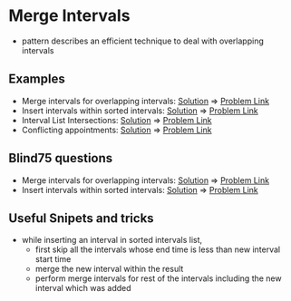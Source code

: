 # Merge Intervals

- pattern describes an efficient technique to deal with overlapping intervals

## Examples
- Merge intervals for overlapping intervals: [Solution](/src/merge-intervals/merge-overlapping-intervals.ts) => [Problem Link](https://leetcode.com/problems/merge-intervals/)
- Insert intervals within sorted intervals: [Solution](/src/merge-intervals/insert-interval.ts) => [Problem Link](https://leetcode.com/problems/insert-interval/)
- Interval List Intersections: [Solution](/src/merge-intervals/intervals-intersection.ts) => [Problem Link](https://leetcode.com/problems/interval-list-intersections/)
- Conflicting appointments: [Solution](/src/merge-intervals/conflicting-appointments.ts) => [Problem Link](https://www.educative.io/courses/grokking-the-coding-interview/qVV79nGVgAG)

## Blind75 questions
- Merge intervals for overlapping intervals: [Solution](/src/merge-intervals/merge-overlapping-intervals.ts) => [Problem Link](https://leetcode.com/problems/merge-intervals/)
- Insert intervals within sorted intervals: [Solution](/src/merge-intervals/insert-interval.ts) => [Problem Link](https://leetcode.com/problems/insert-interval/)

## Useful Snipets and tricks
- while inserting an interval in sorted intervals list,
    - first skip all the intervals whose end time is less than new interval start time
    - merge the new interval within the result
    - perform merge intervals for rest of the intervals including the new interval which was added
